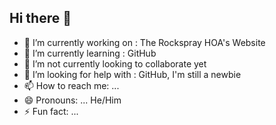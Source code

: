 ## Hi there 👋

- 🔭 I’m currently working on : The Rockspray HOA's Website
- 🌱 I’m currently learning : GitHub
- 👯 I’m not currently looking to collaborate yet
- 🤔 I’m looking for help with : GitHub, I'm still a newbie
- 📫 How to reach me: ...
- 😄 Pronouns: ... He/Him
- ⚡ Fun fact: ...

<!--
**RMNowak001/RMNowak001** is a ✨ _special_ ✨ repository because its `README.md` (this file) appears on your GitHub profile.

Here are some ideas to get you started:

- 🔭 I’m currently working on : The Rockspray HOA's Website
- 🌱 I’m currently learning : GitHub
- 👯 I’m not currently looking to collaborate yet
- 🤔 I’m looking for help with : GitHub, I'm still a newbie
- 📫 How to reach me: ...
- 😄 Pronouns: ... He/Him
- ⚡ Fun fact: ...
-->
